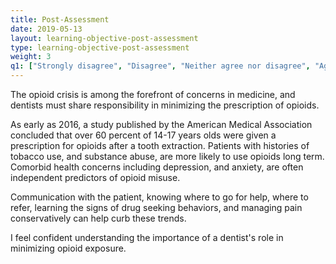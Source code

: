 ```yaml
---
title: Post-Assessment 
date: 2019-05-13
layout: learning-objective-post-assessment
type: learning-objective-post-assessment
weight: 3
q1: ["Strongly disagree", "Disagree", "Neither agree nor disagree", "Agree", "Strongly agree"]
---
```

The opioid crisis is among the forefront of concerns in medicine, and dentists
must share responsibility in minimizing the prescription of opioids.

As early as 2016, a study published by the American Medical Association
concluded that over 60 percent of 14-17 years olds were given a prescription
for opioids after a tooth extraction. Patients with histories of tobacco use,
and substance abuse, are more likely to use opioids long term. Comorbid
health concerns including depression, and anxiety, are often independent
predictors of opioid misuse.

Communication with the patient, knowing where to go for help, where to refer,
learning the signs of drug seeking behaviors, and managing pain conservatively
can help curb these trends.

I feel confident understanding the importance of a dentist's role in minimizing
opioid exposure.
